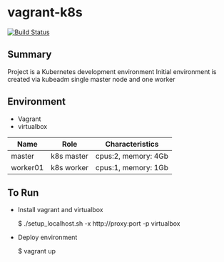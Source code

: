# vagrant-k8s

[![Build Status](https://travis-ci.com/dlux/vagrant-k8s.svg?branch=master)](https://travis-ci.com/dlux/vagrant-k8s)

## Summary

Project is a Kubernetes development environment
Initial environment is created via kubeadm single master node and one worker

## Environment

- Vagrant
- virtualbox


| Name     | Role       |  Characteristics         |
|----------|------------|--------------------------|
| master   | k8s master | cpus:2, memory: 4Gb      |
| worker01 | k8s worker | cpus:1, memory: 1Gb      |


## To Run

- Install vagrant and virtualbox

    $ ./setup_localhost.sh -x http://proxy:port -p virtualbox

- Deploy environment

    $ vagrant up

